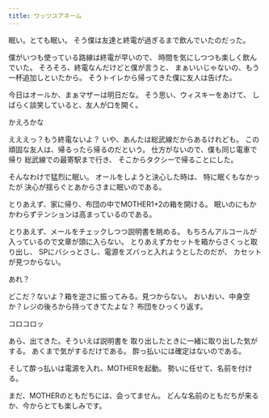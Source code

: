 ```yaml
---
title: ワッツユアネーム
---
```

眠い。とても眠い。
そう僕は友達と終電が過ぎるまで飲んでいたのだった。

僕がいつも使っている路線は終電が早いので、
時間を気にしつつも楽しく飲んでいた。
そろそろ、終電なんだけどと僕が言うと、
まぁいいじゃないの、もう一杯追加しといたから。
そうトイレから帰ってきた僕に友人は告げた。

今日はオールか、まぁマザーは明日だな。
そう思い、ウィスキーをあけて、
しばらく談笑していると、友人が口を開く。
      
かえろかな
      
えええっ？もう終電ないよ？
いや、あんたは総武線だからあるけれども。
この頑固な友人は、帰るったら帰るのだという。
仕方がないので、僕も同じ電車で帰り
総武線での最寄駅まで行き、
そこからタクシーで帰ることにした。

そんなわけで猛烈に眠い。
オールをしようと決心した時は、
特に眠くもなかったが
決心が揺らぐとあからさまに眠いのである。

とりあえず、家に帰り、布団の中でMOTHER1+2の箱を開ける。
眠いのにもかかわらずテンションは高まっているのである。

とりあえず、メールをチェックしつつ説明書を眺める。
もちろんアルコールが入っているので文章が頭に入らない。
とりあえずカセットを箱からさくっと取り出し、
SPにバシっとさし、電源をズバっと入れようとしたのだが、
カセットが見つからない。

あれ？

どこだ？ないよ？箱を逆さに振ってみる。見つからない。
おいおい、中身空か？レジの後ろから持ってきてたよな？
布団をひっくり返す。

コロコロッ

あら、出てきた。そういえば説明書を
取り出したときに一緒に取り出した気がする。
あくまで気がするだけである。
酔っ払いには確定はないのである。

そして酔っ払いは電源を入れ、MOTHERを起動。
勢いに任せて、名前を付ける。



まだ、MOTHERのともだちには、会ってません。
どんな名前のともだちが来るか、今からとても楽しみです。
